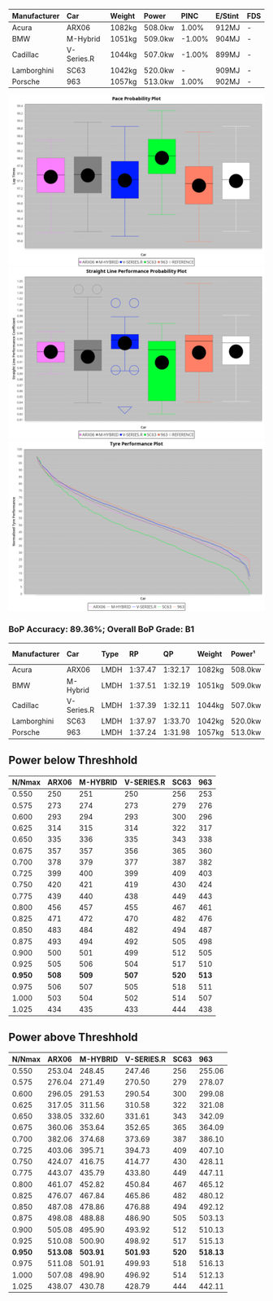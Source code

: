 | Manufacturer | Car        | Weight | Power   | PINC    | E/Stint | FDS     |
|:-|:-|:-|:-|:-|:-|:-|
| Acura        | ARX06      | 1082kg | 508.0kw | 1.00%   | 912MJ   |    -    |
| BMW          | M-Hybrid   | 1051kg | 509.0kw | -1.00%  | 904MJ   |    -    |
| Cadillac     | V-Series.R | 1044kg | 507.0kw | -1.00%  | 899MJ   |    -    |
| Lamborghini  | SC63       | 1042kg | 520.0kw |    -    | 909MJ   |    -    |
| Porsche      | 963        | 1057kg | 513.0kw | 1.00%   | 902MJ   |    -    |

![PACECHART](./IMG/ACOMETHOD.png)
![STRAIGHTLINEPERFORMANCECHART](./IMG/ACOMETHOD_sp.png)
![TYREPERFORMANCECHART](./IMG/ACOMETHOD_tw.png)

### BoP Accuracy: 89.36%; Overall BoP Grade: B1
| Manufacturer | Car        | Type | RP      | QP      | Weight | Power¹  | Threshhold | PINC    | Power²   | E/Stint | AVG Vmax  | FDS     | RDLC | L/Stint | BOP-Grade | Model Accuracy | Model Points | Match%  | SimDiff |
|:-|:-|:-|:-|:-|:-|:-|:-|:-|:-|:-|:-|:-|:-|:-|:-|:-|:-|:-|:-|
| Acura        | ARX06      | LMDH | 1:37.47 | 1:32.17 | 1082kg | 508.0kw | 210.0kph   | 1.00%   | 513.10kw |  912MJ  | 306.46kph |    -    | 0.99 | 29      | +B1       | 100.00%        | 996          | 87.09%  | +0.09   |
| BMW          | M-Hybrid   | LMDH | 1:37.51 | 1:32.19 | 1051kg | 509.0kw | 210.0kph   | -1.00%  | 503.90kw |  904MJ  | 306.99kph |    -    | 1.02 | 29      | ~A1       | 98.84%         | 3070         | 100.00% | +0.14   |
| Cadillac     | V-Series.R | LMDH | 1:37.39 | 1:32.11 | 1044kg | 507.0kw | 210.0kph   | -1.00%  | 501.90kw |  899MJ  | 309.00kph |    -    | 1.03 | 29      | ~A1       | 98.94%         | 5427         | 95.95%  | -0.19   |
| Lamborghini  | SC63       | LMDH | 1:37.97 | 1:33.70 | 1042kg | 520.0kw | 210.0kph   |    -    | 520.00kw |  909MJ  | 306.39kph |    -    | 1.06 | 30      | +C2       | 100.00%        | 784          | 74.99%  | #       |
| Porsche      | 963        | LMDH | 1:37.24 | 1:31.98 | 1057kg | 513.0kw | 210.0kph   | 1.00%   | 518.10kw |  902MJ  | 308.15kph |    -    | 1.02 | 29      | -B1       | 99.91%         | 14205        | 88.79%  | +0.16   |

## Power below Threshhold
| N/Nmax    | ARX06   | M-HYBRID | V-SERIES.R | SC63    | 963     |
|:-|:-|:-|:-|:-|:-|
|  0.550    |  250    |  251     |  250       |  256    |  253    |
|  0.575    |  273    |  274     |  273       |  279    |  276    |
|  0.600    |  293    |  294     |  293       |  300    |  296    |
|  0.625    |  314    |  315     |  314       |  322    |  317    |
|  0.650    |  335    |  336     |  335       |  343    |  338    |
|  0.675    |  357    |  357     |  356       |  365    |  360    |
|  0.700    |  378    |  379     |  377       |  387    |  382    |
|  0.725    |  399    |  400     |  399       |  409    |  403    |
|  0.750    |  420    |  421     |  419       |  430    |  424    |
|  0.775    |  439    |  440     |  438       |  449    |  443    |
|  0.800    |  456    |  457     |  455       |  467    |  461    |
|  0.825    |  471    |  472     |  470       |  482    |  476    |
|  0.850    |  483    |  484     |  482       |  494    |  487    |
|  0.875    |  493    |  494     |  492       |  505    |  498    |
|  0.900    |  500    |  501     |  499       |  512    |  505    |
|  0.925    |  505    |  506     |  504       |  517    |  510    |
| **0.950** | **508** | **509**  | **507**    | **520** | **513** |
|  0.975    |  506    |  507     |  505       |  518    |  511    |
|  1.000    |  503    |  504     |  502       |  514    |  507    |
|  1.025    |  434    |  435     |  433       |  444    |  438    |

## Power above Threshhold
| N/Nmax    | ARX06      | M-HYBRID   | V-SERIES.R | SC63    | 963        |
|:-|:-|:-|:-|:-|:-|
|  0.550    |  253.04    |  248.45    |  247.46    |  256    |  255.06    |
|  0.575    |  276.04    |  271.49    |  270.50    |  279    |  278.07    |
|  0.600    |  296.05    |  291.53    |  290.54    |  300    |  299.08    |
|  0.625    |  317.05    |  311.56    |  310.58    |  322    |  321.08    |
|  0.650    |  338.05    |  332.60    |  331.61    |  343    |  342.09    |
|  0.675    |  360.06    |  353.64    |  352.65    |  365    |  364.09    |
|  0.700    |  382.06    |  374.68    |  373.69    |  387    |  386.10    |
|  0.725    |  403.06    |  395.71    |  394.73    |  409    |  407.10    |
|  0.750    |  424.07    |  416.75    |  414.77    |  430    |  428.11    |
|  0.775    |  443.07    |  435.79    |  433.80    |  449    |  447.11    |
|  0.800    |  461.07    |  452.82    |  450.84    |  467    |  465.12    |
|  0.825    |  476.07    |  467.84    |  465.86    |  482    |  480.12    |
|  0.850    |  487.08    |  478.86    |  476.88    |  494    |  492.12    |
|  0.875    |  498.08    |  488.88    |  486.90    |  505    |  503.13    |
|  0.900    |  505.08    |  495.90    |  493.92    |  512    |  510.13    |
|  0.925    |  510.08    |  500.90    |  498.92    |  517    |  515.13    |
| **0.950** | **513.08** | **503.91** | **501.93** | **520** | **518.13** |
|  0.975    |  511.08    |  501.91    |  499.93    |  518    |  516.13    |
|  1.000    |  507.08    |  498.90    |  496.92    |  514    |  512.13    |
|  1.025    |  438.07    |  430.78    |  428.79    |  444    |  442.11    |
